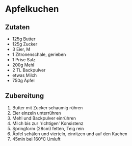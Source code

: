 # Apfelkuchen

## Zutaten

- 125g Butter
- 125g Zucker
- 3 Eier, M
- 1 Zitronenschale, gerieben
- 1 Prise Salz
- 200g Mehl
- 2 TL Backpulver
- etwas Milch
- 750g Äpfel

## Zubereitung

1. Butter mit Zucker schaumig rühren
2. Eier einzeln unterrühren
3. Mehl und Backpulver einrühren
4. Milch bis zur 'richtigen' Konsistenz
4. Springform (28cm) fetten, Teig rein
5. Äpfel schälen und vierteln, einritzen und auf den Kuchen
6. 45min bei 160°C Umluft
